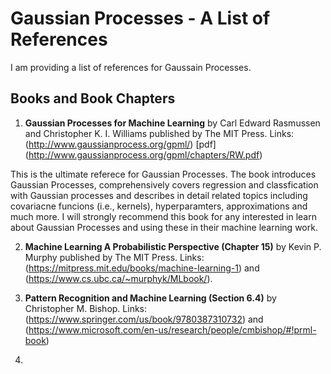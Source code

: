 # Gaussian Processes - A List of References
I am providing a list of references for Gaussain Processes.

## Books and Book Chapters
1.  **Gaussian Processes for Machine Learning** by Carl Edward Rasmussen and Christopher K. I. Williams published by The MIT Press. Links: (http://www.gaussianprocess.org/gpml/) [pdf] (http://www.gaussianprocess.org/gpml/chapters/RW.pdf)

This is the ultimate referece for Gaussian Processes. The book introduces Gaussian Processes, comprehensively covers regression and classfication with Gaussian processes and describes in detail related topics including covariacne funcions (i.e., kernels), hyperparamters, approximations and much more. I will strongly recommend this book for any interested in learn about Gaussian Processes and using these in their machine learning work.


2.  **Machine Learning A Probabilistic Perspective (Chapter 15)** by Kevin P. Murphy published by The MIT Press. Links: (https://mitpress.mit.edu/books/machine-learning-1) and (https://www.cs.ubc.ca/~murphyk/MLbook/).

3. **Pattern Recognition and Machine Learning (Section 6.4)** by Christopher M. Bishop. Links: (https://www.springer.com/us/book/9780387310732) and (https://www.microsoft.com/en-us/research/people/cmbishop/#!prml-book)

4.  
